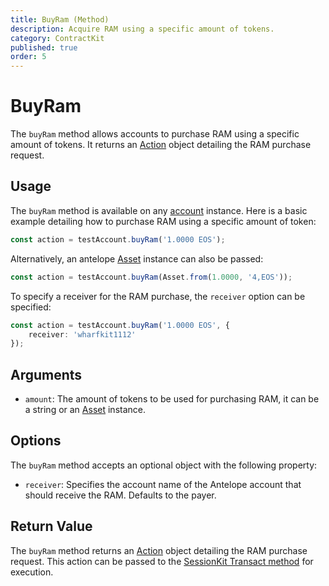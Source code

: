 ```yaml
---
title: BuyRam (Method)
description: Acquire RAM using a specific amount of tokens.
category: ContractKit
published: true
order: 5
---
```


# BuyRam

The `buyRam` method allows accounts to purchase RAM using a specific amount of tokens. It returns an [Action](/docs/antelope/action) object detailing the RAM purchase request.

## Usage

The `buyRam` method is available on any [account](/docs/account-kit/account) instance. Here is a basic example detailing how to purchase RAM using a specific amount of token:

```typescript
const action = testAccount.buyRam('1.0000 EOS');
```

Alternatively, an antelope [Asset](/docs/antelope/asset) instance can also be passed:

```typescript
const action = testAccount.buyRam(Asset.from(1.0000, '4,EOS'));
```

To specify a receiver for the RAM purchase, the `receiver` option can be specified:

```typescript
const action = testAccount.buyRam('1.0000 EOS', {
    receiver: 'wharfkit1112'
});
```

## Arguments

- `amount`: The amount of tokens to be used for purchasing RAM, it can be a string or an [Asset](/docs/antelope/asset) instance.

## Options

The `buyRam` method accepts an optional object with the following property:

- `receiver`: Specifies the account name of the Antelope account that should receive the RAM. Defaults to the payer.

## Return Value

The `buyRam` method returns an [Action](/docs/antelope/action) object detailing the RAM purchase request. This action can be passed to the [SessionKit Transact method](/docs/session-kit/transact) for execution.
